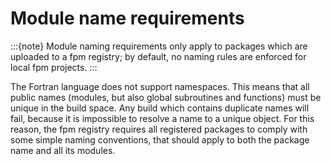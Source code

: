 # Module name requirements

:::{note}
Module naming requirements only apply to packages which are uploaded to a fpm registry; by default, no naming rules are enforced for local fpm projects.
:::

The Fortran language does not support namespaces. This means that all public names (modules, but also global subroutines and functions) must be unique in the build space.
Any build which contains duplicate names will fail, because it is impossible to resolve a name to a unique object.
For this reason, the fpm registry requires all registered packages to comply with some simple naming conventions, that should apply to both the package name and all its modules.



